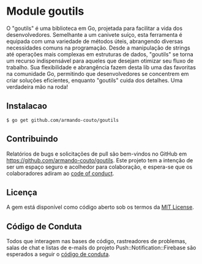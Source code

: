 # Module goutils

O "goutils" é uma biblioteca em Go, projetada para facilitar a vida dos desenvolvedores. Semelhante a um canivete suíço, esta ferramenta é equipada com uma variedade de métodos úteis, abrangendo
diversas necessidades comuns na programação. Desde a manipulação de strings até operações mais complexas em estruturas de dados, "goutils" se torna um recurso indispensável para aqueles que desejam
otimizar seu fluxo de trabalho. Sua flexibilidade e abrangência fazem desta lib uma das favoritas na comunidade Go, permitindo que desenvolvedores se concentrem em criar soluções eficientes,
enquanto "goutils" cuida dos detalhes. Uma verdadeira mão na roda!

## Instalacao

```shell script
$ go get github.com/armando-couto/goutils
```

## Contribuindo

Relatórios de bugs e solicitações de pull são bem-vindos no GitHub em https://github.com/armando-couto/goutils. Este projeto tem a intenção de ser um espaço seguro e acolhedor para
colaboração, e espera-se que os colaboradores adiram ao [code of conduct](https://github.com/armando-couto/goutils/blob/master/CODE_OF_CONDUCT.md).

## Licença

A gem está disponível como código aberto sob os termos da [MIT License](https://opensource.org/licenses/MIT).

## Código de Conduta

Todos que interagem nas bases de código, rastreadores de problemas, salas de chat e listas de e-mails do projeto Push::Notification::Firebase são esperados a seguir
o [código de conduta](https://github.com/armando-couto/goutils/blob/main/CODE_OF_CONDUCT.md).

